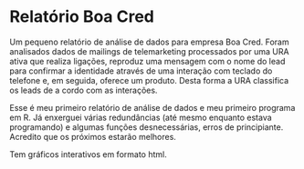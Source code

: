 # Relatório Boa Cred
Um pequeno relatório de análise de dados para empresa Boa Cred. Foram analisados dados de mailings de telemarketing processados por uma URA ativa que realiza ligações, reproduz uma mensagem com o nome do lead para confirmar a identidade através de uma interação com teclado do telefone e, em seguida, oferece um produto. Desta forma a URA classifica os leads de a cordo com as interações. 

Esse é meu primeiro relatório de análise de dados e meu primeiro programa em R. Já enxerguei várias redundâncias (até mesmo enquanto estava programando) e algumas funções desnecessárias, erros de principiante. Acredito que os próximos estarão melhores. 

Tem gráficos interativos em formato html. 
